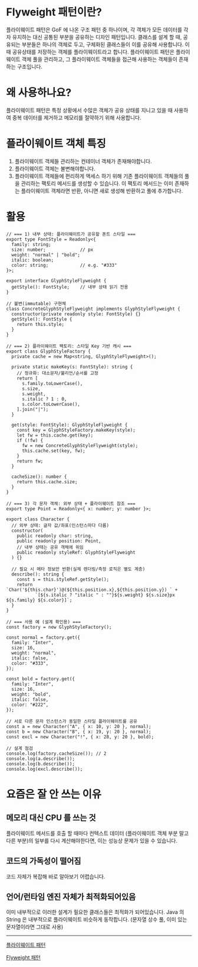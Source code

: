 # Flyweight 패턴이란?

 플라이웨이트 패턴은 GoF 에 나온 구조 패턴 중 하나이며, 각 객체가 모든 데이터를 각자 유지하는 대신 공통된 부분을 공유하는 디자인 패턴입니다. 클래스를 설계 할 때, 공유되는 부분들은 하나의 객체로 두고, 구체화된 클래스들이 이를 공유해 사용합니다. 이때 공유상태를 저장하는 객체를 플라이웨이트라고 합니다. 플라이웨이트 패턴은 플라이웨이트 객체 풀을 관리하고, 그 플라이웨이트 객체들을 접근해 사용하는 객체들이 존재하는 구조입니다.

# 왜 사용하나요?

 플라이웨이트 패턴은 특정 상황에서 수많은 객체가 공유 상태를 지니고 있을 때 사용하여 중복 데이터를 제거하고 메모리를 절약하기 위해 사용합니다. 

# 플라이웨이트 객체 특징

1. 플라이웨이트 객체들 관리하는 컨테이너 객체가 존재해야합니다.
2. 플라이웨이트 객체는 불변해야합니다.
3. 플라이웨이트 객체들에 편리하게 액세스 하기 위해 기존 플라이웨이트 객체들의 풀을 관리하는 팩토리 메서드를 생성할 수 있습니다. 이 팩토리 메서드는 이미 존재하는 플라이웨이트 객체라면 반환, 아니면 새로 생성해 반환하고 풀에 추가합니다.

# 활용

```tsx
// === 1) 내부 상태: 플라이웨이트가 공유할 폰트 스타일 ===
export type FontStyle = Readonly<{
  family: string;
  size: number;             // px
  weight: "normal" | "bold";
  italic: boolean;
  color: string;            // e.g. "#333"
}>;

export interface GlyphStyleFlyweight {
  getStyle(): FontStyle;    // 내부 상태 읽기 전용
}

// 불변(immutable) 구현체
class ConcreteGlyphStyleFlyweight implements GlyphStyleFlyweight {
  constructor(private readonly style: FontStyle) {}
  getStyle(): FontStyle {
    return this.style;
  }
}

// === 2) 플라이웨이트 팩토리: 스타일 Key 기반 캐시 ===
export class GlyphStyleFactory {
  private cache = new Map<string, GlyphStyleFlyweight>();

  private static makeKey(s: FontStyle): string {
    // 정규화: 대소문자/불리언/순서를 고정
    return [
      s.family.toLowerCase(),
      s.size,
      s.weight,
      s.italic ? 1 : 0,
      s.color.toLowerCase(),
    ].join("|");
  }

  get(style: FontStyle): GlyphStyleFlyweight {
    const key = GlyphStyleFactory.makeKey(style);
    let fw = this.cache.get(key);
    if (!fw) {
      fw = new ConcreteGlyphStyleFlyweight(style);
      this.cache.set(key, fw);
    }
    return fw;
  }

  cacheSize(): number {
    return this.cache.size;
  }
}

// === 3) 각 문자 객체: 외부 상태 + 플라이웨이트 참조 ===
export type Point = Readonly<{ x: number; y: number }>;

export class Character {
  // 외부 상태: 글자 값/좌표(인스턴스마다 다름)
  constructor(
    public readonly char: string,
    public readonly position: Point,
    // 내부 상태는 공유 객체에 위임
    public readonly styleRef: GlyphStyleFlyweight
  ) {}

  // 필요 시 메타 정보만 반환(실제 렌더링/측정 로직은 별도 계층)
  describe(): string {
    const s = this.styleRef.getStyle();
    return `Char('${this.char}')@(${this.position.x},${this.position.y}) ` +
           `[${s.italic ? "italic " : ""}${s.weight} ${s.size}px ${s.family} ${s.color}]`;
  }
}

// === 사용 예 (설계 확인용) ===
const factory = new GlyphStyleFactory();

const normal = factory.get({
  family: "Inter",
  size: 16,
  weight: "normal",
  italic: false,
  color: "#333",
});

const bold = factory.get({
  family: "Inter",
  size: 16,
  weight: "bold",
  italic: false,
  color: "#222",
});

// 서로 다른 문자 인스턴스가 동일한 스타일 플라이웨이트를 공유
const a = new Character("A", { x: 10, y: 20 }, normal);
const b = new Character("B", { x: 19, y: 20 }, normal);
const excl = new Character("!", { x: 28, y: 20 }, bold);

// 설계 점검
console.log(factory.cacheSize()); // 2
console.log(a.describe());
console.log(b.describe());
console.log(excl.describe());
```

# 요즘은 잘 안 쓰는 이유

## 메모리 대신 CPU 를 쓰는 것

 플라이웨이트 메서드를 호출 할 때마다 컨텍스트 데이터 (플라이웨이트 객체 부분 말고 다른 부분)의 일부를 다시 계산해야한다면, 이는 성능상 문제가 있을 수 있습니다. 

## 코드의 가독성이 떨어짐

 코드 자체가 복잡해 바로 알아보기 어렵습니다.

## 언어/런타임 엔진 자체가 최적화되어있음

 이미 내부적으로 이러한 설계가 필요한 클래스들은 최적화가 되어있습니다. Java 의 String 은 내부적으로 플라이웨이트 비슷하게 동작합니다. (문자열 상수 풀, 이미 있는 문자열이라면 그대로 사용)

---

[플라이웨이트 패턴](https://refactoring.guru/ko/design-patterns/flyweight)

[Flyweight 패턴](https://patterns-dev-kr.github.io/design-patterns/flyweight-pattern/)